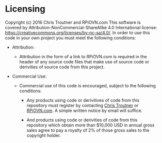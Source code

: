 # Licensing

Copyright (c) 2016 Chris Troutner and RPiOVN.com This software is covered by Attribution-NonCommercial-ShareAlike 4.0 International license: https://creativecommons.org/licenses/by-nc-sa/4.0/. In order to use this code in your own project you must meet the following conditions:

* Attribution:
  * Attribution in the form of a link to RPiOVN.com is required in the header of any source code files that make use of source code or derivities of source code from this project.

* Commercial Use:
  * Commercial use of this code is encouraged, subject to the following conditions:
  
    * Any products using code or derivitives of code from this repository must register by contacting [Chris Troutner](mailto:chris.troutner@gmail.com) or [RPiOVN.com](http://rpiovn.com). A simple written notice by email will suffice.
    
    * And products using code or derivities of code from this repository which obtain more than $10,000 USD in annual gross sales agree to pay a royalty of 2% of those gross sales to the copyright holder. 
